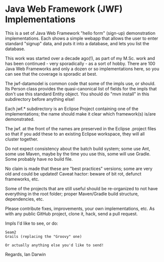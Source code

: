 Java Web Framework (JWF) Implementations
========================================

This is a set of Java Web Framework "hello form" (sign-up)
demonstration implementations. Each shows a simple webapp that
allows the user to enter standard "signup" data, and puts it
into a database, and lets you list the database.

This work was started over a decade ago(!), as part of my M.Sc. work and has been continued -
very sporadically - as a sort of hobby.  There are 100 Java Web
Frameworks and only a dozen or so implementations here, so you can see
that the coverage is sporadic at best.

The jwf-datamodel is common code that some of the impls use, or should.
Its Person class provides the quasi-canonical list of fields for
the impls that don't use this standard Entity object.
You should do "mvn install" in this subdirectory before anything else!

Each jwf.* subdirectory is an Eclipse Project containing one of the implementations;
the name should make it clear which framework(s) is/are demonstrated.

The jwf. at the front of the names are preserved in the Eclipse .project files so that
if you add these to an existing Eclipse workspace, they will all cluster together.

Do not expect consistency about the batch build system; some use Ant,
some use Maven, maybe by the time you use this, some will use Gradle.
Some probably have no build file.

No claim is made that these are "best practices" versions;
some are very old and could be updated! Caveat hactor: beware
of bit rot, defunct frameworks, etc.

Some of the projects that are still useful should be re-organized
to not have everything in the root folder; proper Maven/Gradle build
structure, dependencies, etc.

Please contribute fixes, improvements, your own implementations, etc.
As with any public GitHub project, clone it, hack, send a pull request.

Impls I'd like to see, or do:

	Seam2
	Grails (replacing the "Groovy" one)
	
	Or actually anything else you'd like to send!
	
Regards,
Ian Darwin
